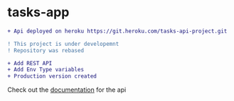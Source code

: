# tasks-app

```diff
+ Api deployed on heroku https://git.heroku.com/tasks-api-project.git

! This project is under developemnt
! Repository was rebased

+ Add REST API
+ Add Env Type variables
+ Production version created
```

Check out the [documentation](https://documenter.getpostman.com/view/16483753/Tzm5Hcfp) for the api
